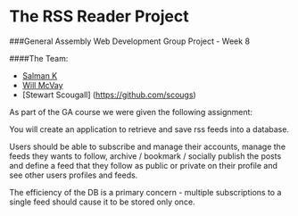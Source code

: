 # The RSS Reader Project

###General Assembly Web Development Group Project - Week 8

####The Team:

- [Salman K](https://github.com/The-Skas)
- [Will McVay](https://github.com/willmcvay)
- [Stewart Scougall] (https://github.com/scougs)

As part of the GA course we were given the following assignment:

You will create an application to retrieve and save rss feeds into a database.

Users should be able to subscribe and manage their accounts, manage the feeds they wants to follow, archive / bookmark / socially publish the posts and define a feed that they follow as public or private on their profile and see other users profiles and feeds.

The efficiency of the DB is a primary concern - multiple subscriptions to a single feed should cause it to be stored only once.